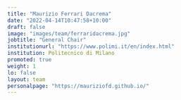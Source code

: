 ```yaml
---
title: "Maurizio Ferrari Dacrema"
date: "2022-04-14T10:47:58+10:00"
draft: false
image: "images/team/ferraridacrema.jpg"
jobtitle: "General Chair"
institutionurl: "https://www.polimi.it/en/index.html"
institution: Politecnico di Milano
promoted: true
weight: 1
lo: false
layout: team
personalpage: "https://mauriziofd.github.io/"
---
```

